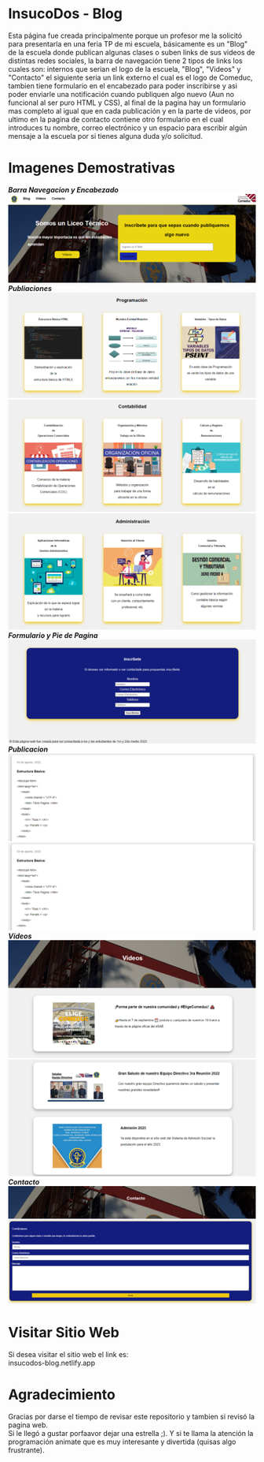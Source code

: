 # InsucoDos - Blog
Esta página fue creada principalmente porque un profesor me la solicitó para presentarla en una
feria TP de mi escuela, básicamente es un "Blog" de la escuela donde publican algunas clases
o suben links de sus videos de distintas redes sociales, la barra de navegación tiene 2 tipos de links los cuales son: internos que serian el logo de la escuela, "Blog", "Videos" y "Contacto" el siguiente seria un link externo el cual es el logo de Comeduc, tambien tiene formulario en el encabezado
para poder inscribirse y asi poder enviarle una notificación cuando publiquen algo nuevo (Aun no funcional al ser puro HTML y CSS), al final de la pagina hay un formulario mas completo al igual que en cada publicación y en la parte de videos, por ultimo en la pagina de contacto contiene otro formulario en el cual introduces tu nombre, correo electrónico y un espacio para escribir algún mensaje a la escuela por si tienes alguna duda y/o solicitud.

# Imagenes Demostrativas
***Barra Navegacion y Encabezado***
![Screenshot](imgPresentacion/HeaderWeb.png)
***Publiaciones***
![Screenshot](imgPresentacion/PublicacionesWeb.png)
![Screenshot](imgPresentacion/Publicaciones2Web.png)
![Screenshot](imgPresentacion/Publicaciones3Web.png)
***Formulario y Pie de Pagina***
![Screenshot](imgPresentacion/FormFooterWeb.png)
***Publicacion***
![Screenshot](imgPresentacion/PublicacionWeb.png)
![Screenshot](imgPresentacion/Publicacion1Web.png)
***Videos***
![Screenshot](imgPresentacion/VideosWeb.png)
![Screenshot](imgPresentacion/Videos2Web.png)
***Contacto***
![Screenshot](imgPresentacion/ContactoWeb.png)

# Visitar Sitio Web
Si desea visitar el sitio web el link es:
<br>
insucodos-blog.netlify.app

# Agradecimiento
Gracias por darse el tiempo de revisar este repositorio y tambien si revisó la pagina web.
<br>
Si le llegó a gustar porfaavor dejar una estrella ;).
Y si te llama la atención la programación animate que es muy interesante y divertida (quisas algo frustrante).
